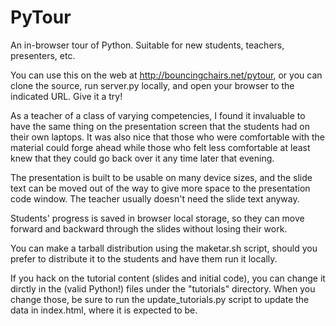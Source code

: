 PyTour
======

An in-browser tour of Python. Suitable for new students, teachers, presenters, etc.

You can use this on the web at http://bouncingchairs.net/pytour, or you can
clone the source, run server.py locally, and open your browser to the indicated
URL. Give it a try!

As a teacher of a class of varying competencies, I found it invaluable to have
the same thing on the presentation screen that the students had on their own
laptops. It was also nice that those who were comfortable with the material
could forge ahead while those who felt less comfortable at least knew that they
could go back over it any time later that evening.

The presentation is built to be usable on many device sizes, and the slide text
can be moved out of the way to give more space to the presentation code window.
The teacher usually doesn't need the slide text anyway.

Students' progress is saved in browser local storage, so they can move forward
and backward through the slides without losing their work.

You can make a tarball distribution using the maketar.sh script, should you
prefer to distribute it to the students and have them run it locally.

If you hack on the tutorial content (slides and initial code), you can change
it dirctly in the (valid Python!) files under the "tutorials" directory. When
you change those, be sure to run the update_tutorials.py script to update the
data in index.html, where it is expected to be.

